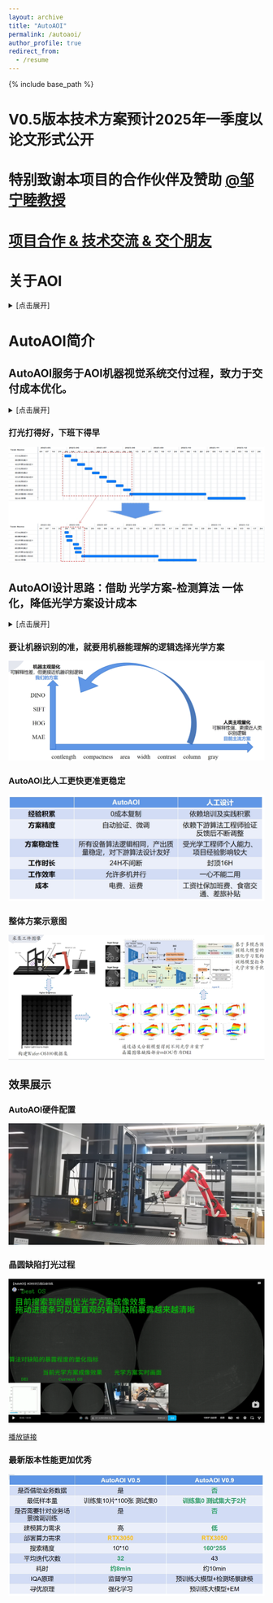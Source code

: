 ```yaml
---
layout: archive
title: "AutoAOI"
permalink: /autoaoi/
author_profile: true
redirect_from:
  - /resume
---
```


{% include base_path %}
# V0.5版本技术方案预计2025年一季度以论文形式公开
# 特别致谢本项目的合作伙伴及赞助 [@邹宁睦教授](https://zouningmu.github.io/)
# [项目合作 & 技术交流 & 交个朋友](https://ray3572.github.io/contact/)
# 
# 关于AOI  
<details>
<summary>
[点击展开]
</summary>

# 什么是机器视觉  
机器视觉是人工智能的基础应用技术之一，通过模拟人类视觉系统赋予机器“看”和“认知”的能力。
机器视觉作为智能机器视觉能够在多种场景下替代人眼实现多种功能，主要包括识别、测量、定位和检测。
机器视觉作为现代工业与技术的核心驱动力，在提升生产效率保障作业安全、推动智能制造及产业升级方面展现出了非凡的重要性和无限潜力。  

<center>
  <img src="https://ray3572.github.io/images/autoaoi/typical_aoi_system.png">
</center>

# 什么是AOI  
自动光学检查（英语：Automated Optical Inspection，简称AOI），为高速高精度光学影像检测系统，运用机器视觉做为检测标准技术，
作为改良传统上以人力使用光学仪器进行检测的缺点，应用层面包括从高科技产业之研发、制造品管，以至国防、民生、医疗、环保、电力…等领域。
自动光学检查是工业制程中常见的代表性手法，利用光学仪器取得成品的表面状态，再以电脑影像处理技术来检出异物或图案异常等瑕疵，
因为是非接触式检查，所以可在中间工程检查半成品。高精度光学影像检测系统，包含量测镜头技术、光学照明技术、定位量测技术、电子电路测试技术、
影像处理技术及自动化技术应用等领域，其开发应用不但符合高科技产业发展需求，其技术层面更可扩展至国防军事工业，举凡兵工武器制造、夜视作战系统、
战略地形形貌之分析与研判等，都与此影像技术息息相关。  

——from wikipedia

</details>



# AutoAOI简介
## AutoAOI服务于AOI机器视觉系统交付过程，致力于交付成本优化。
<details>
<summary>
[点击展开]
</summary>

如图所示，AOI产品交付往往包括以下几个步骤：
<center>
  <img src="\images\/autoaoi\/AOI_deployment.png">
</center>  

其中，光学方案设计是检测算法适配的上游。良好的光学方案能够有效降低算法研发的难度、提升算法精度，从而节约开发时间。光学方案的设计效率对缩短产品交付周期、降低交付成本、提升利润起着关键作用。光学方案可调参数较多，包括光源分布、光源入射角度、光照强度、光源色温等。在AOI设备的交付过程中，光学方案设计往往消耗大量人工，带来巨大的成本。
<center>
  <img src="\images\/autoaoi\/light_params.png">
</center>  

光学方案设计阶段的自动化允许更少的人工参与，同时因为数据采集与初步算法验证并行，单次设计验证的时间周期也大大缩短。不仅仅是人力成本的优化，还包括差旅、配套人员成本的降低、客户满意度的提升

</details>

### 打光打得好，下班下得早
<center>
  <img src="\images\/autoaoi\/decrease_deployment_cost.png">
</center>


## AutoAOI设计思路：借助 光学方案-检测算法 一体化，降低光学方案设计成本 
<details>
<summary>
[点击展开]
</summary>  

采用机器主观量化的方法而非人类主观量化的原因主要在于提高检测的一致性、效率和可重复性。人类主观评估受到个体差异等因素的影响，导致结果不稳定和难以量化。相比之下，机器主观量化方法通过自动化的图像处理和客观的算法来评估图像质量，能够提供更精确和可重复的测量结果。此外，机器量化方法可以快速处理大量数据，适合于大规模生产环境中的实时检测需求。
</details>

### 要让机器识别的准，就要用机器能理解的逻辑选择光学方案
<center>
  <img src="\images\/autoaoi\/machine_human.png">
</center> 

### AutoAOI比人工更快更准更稳定
<center>
  <img src="\images\/autoaoi\/autiaoi_vs_human.png">
</center>

### 整体方案示意图
<center>
  <img src="\images\/autoaoi\/overview.png">
</center>



## 效果展示
### AutoAOI硬件配置
<center>
  <img src="\images\/autoaoi\/devices.png">
</center> 

### 晶圆缺陷打光过程
<center>
  <img src="\images\/autoaoi\/bilibili.png">
</center>  

[播放链接](https://www.bilibili.com/video/BV1t4rPYKEBJ/)

### 最新版本性能更加优秀   
<center>
  <img src="\images\/autoaoi\/version_comparison.png">
</center> 








